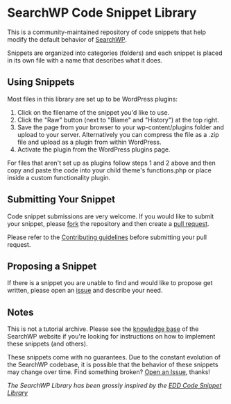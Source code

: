 SearchWP Code Snippet Library
========================

This is a community-maintained repository of code snippets that help modify the default behavior of [SearchWP](https://searchwp.com).

Snippets are organized into categories (folders) and each snippet is placed in its own file with a name that describes what it does.

## Using Snippets

Most files in this library are set up to be WordPress plugins:

1. Click on the filename of the snippet you'd like to use.
2. Click the "Raw" button (next to "Blame" and "History") at the top right.
3. Save the page from your browser to your wp-content/plugins folder and upload to your server. Alternatively you can compress the file as a .zip file and upload as a plugin from within WordPress.
4. Activate the plugin from the WordPress plugins page.

For files that aren't set up as plugins follow steps 1 and 2 above and then copy and paste the code into your child theme's functions.php or place inside a custom functionality plugin.

## Submitting Your Snippet

Code snippet submissions are very welcome. If you would like to submit your snippet, please [fork](https://github.com/searchwp/library/fork) the repository and then create a [pull request](https://github.com/searchwp/library/compare/).

Please refer to the [Contributing guidelines](https://github.com/searchwp/library/blob/master/contributing.md) before submitting your pull request.

## Proposing a Snippet

If there is a snippet you are unable to find and would like to propose get written, please open an [issue](https://github.com/searchwp/library/issues) and describe your need.

## Notes

This is not a tutorial archive. Please see the [knowledge base](https://searchwp.com/docs/kb/) of the SearchWP website if you're looking for instructions on how to implement these snippets (and others).

These snippets come with no guarantees. Due to the constant evolution of the SearchWP codebase, it is possible that the behavior of these snippets may change over time. Find something broken? [Open an Issue](https://github.com/searchwp/library/issues), thanks!

*The SearchWP Library has been grossly inspired by the [EDD Code Snippet Library](https://github.com/easydigitaldownloads/library)*

